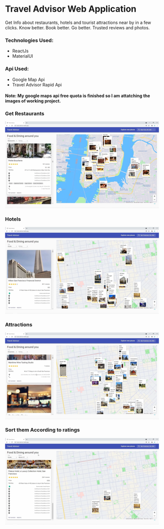 # Travel Advisor Web Application 

Get Info about restaurants, hotels and tourist attractions near by in a few clicks. Know better. Book better. Go better. Trusted reviews and photos.

### Technologies Used: 
- ReactJs
- MaterialUI

### Api Used: 
- Google Map Api
- Travel Advisor Rapid Api
#### Note: My google maps api free quota is finished so I am attatching the images of working project.
### Get Restaurants
![](https://github.com/Aliencode-R/Travel_Advisor/blob/master/workingImages/1.png)
### Hotels
![](https://github.com/Aliencode-R/Travel_Advisor/blob/master/workingImages/2.png)
### Attractions
![](https://github.com/Aliencode-R/Travel_Advisor/blob/master/workingImages/4.png)
### Sort them According to ratings
![](https://github.com/Aliencode-R/Travel_Advisor/blob/master/workingImages/3.png)

